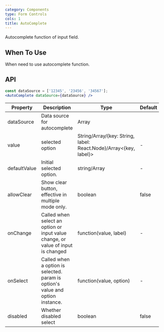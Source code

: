 ```yaml
---
category: Components
type: Form Controls
cols: 1
title: AutoComplete
---
```


Autocomplete function of input field.

## When To Use

When need to use autocomplete function.

## API

```jsx
const dataSource = ['12345', '23456', '34567'];
<AutoComplete dataSource={dataSource} />
```


| Property           | Description                             |  Type | Default |
|----------------|----------------------------------|------------|--------|
| dataSource          | Data source for autocomplete | Array     |      |
| value    | selected option | String/Array<String>/{key: String, label: React.Node}/Array<{key, label}>   |  -  |
| defaultValue | Initial selected option. | string/Array<String>   |  -  |
| allowClear   | Show clear button, effective in multiple mode only. | boolean | false |
| onChange | Called when select an option or input value change, or value of input is changed | function(value, label) | - |
| onSelect | Called when a option is selected. param is option's value and option instance. | function(value, option) | -   |
| disabled | Whether disabled select | boolean | false |
